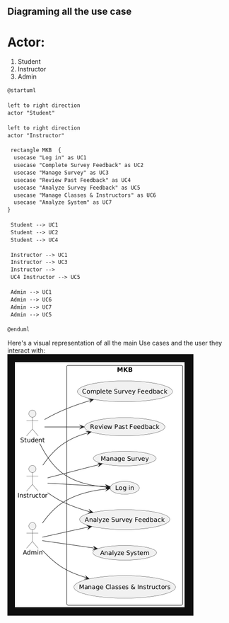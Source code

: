 ## Diagraming all the use case
# Actor:
1. Student
2. Instructor
3. Admin
``` markdown
@startuml
 
left to right direction
actor "Student" 

left to right direction
actor "Instructor"

 rectangle MKB  {
  usecase "Log in" as UC1
  usecase "Complete Survey Feedback" as UC2
  usecase "Manage Survey" as UC3
  usecase "Review Past Feedback" as UC4
  usecase "Analyze Survey Feedback" as UC5
  usecase "Manage Classes & Instructors" as UC6
  usecase "Analyze System" as UC7
}

 Student --> UC1
 Student --> UC2
 Student --> UC4

 Instructor --> UC1
 Instructor --> UC3
 Instructor --> 
 UC4 Instructor --> UC5

 Admin --> UC1
 Admin --> UC6
 Admin --> UC7
 Admin --> UC5

@enduml
```
Here's a visual representation of all the main Use cases and the user they interact with:
![UC-All users](PlantUMLDiagram.png)